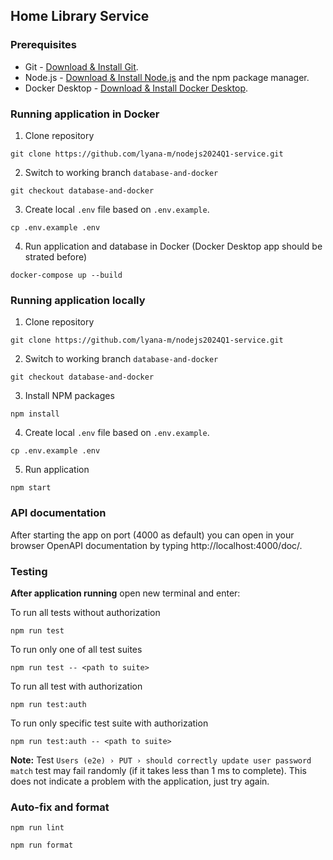 ## Home Library Service

### Prerequisites

- Git - [Download & Install Git](https://git-scm.com/downloads).
- Node.js - [Download & Install Node.js](https://nodejs.org/en/download/) and the npm package manager.
- Docker Desktop - [Download & Install Docker Desktop](https://www.docker.com/products/docker-desktop/).

###  Running application in Docker
1. Clone repository

```
git clone https://github.com/lyana-m/nodejs2024Q1-service.git
```
2. Switch to working branch `database-and-docker`

```
git checkout database-and-docker
```

3. Create local `.env` file based on `.env.example`.
```
cp .env.example .env
```

4. Run application and database in Docker (Docker Desktop app should be strated before)
```
docker-compose up --build
```
###  Running application locally
1. Clone repository

```
git clone https://github.com/lyana-m/nodejs2024Q1-service.git
```
2. Switch to working branch `database-and-docker`

```
git checkout database-and-docker
```

3. Install NPM packages

```
npm install
```

4. Create local `.env` file based on `.env.example`.

```
cp .env.example .env
```

5. Run application

```
npm start
```

### API documentation

After starting the app on port (4000 as default) you can open
in your browser OpenAPI documentation by typing http://localhost:4000/doc/.

### Testing

**After application running** open new terminal and enter:

To run all tests without authorization

```
npm run test
```

To run only one of all test suites

```
npm run test -- <path to suite>
```

To run all test with authorization

```
npm run test:auth
```

To run only specific test suite with authorization

```
npm run test:auth -- <path to suite>
```

**Note:** Test `Users (e2e) › PUT › should correctly update user password match` test may fail randomly (if it takes less than 1 ms to complete). This does not indicate a problem with the application, just try again.

### Auto-fix and format

```
npm run lint
```

```
npm run format
```
